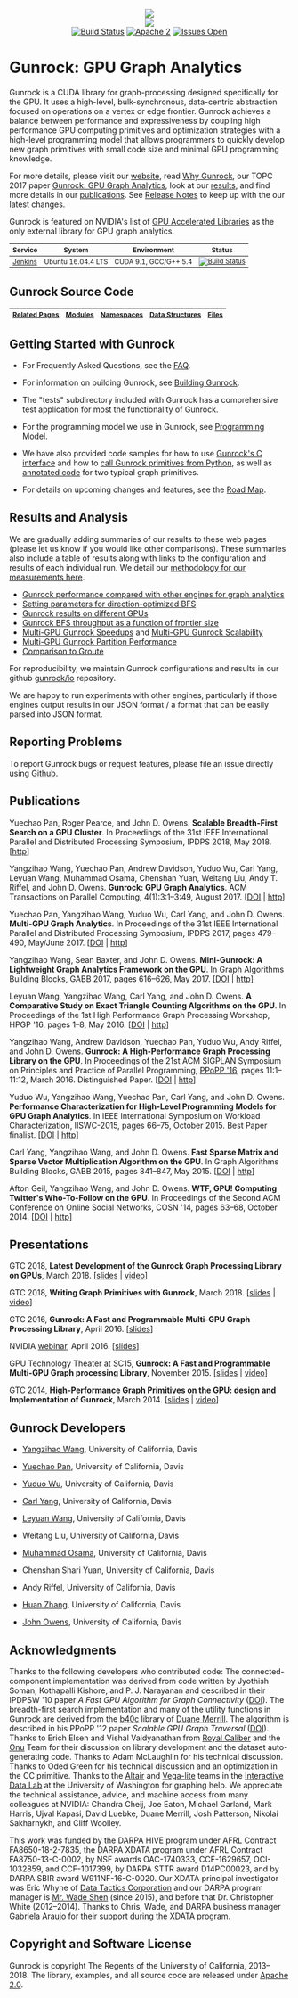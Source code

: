 <p align="center">
  <a href="https://github.com/gunrock/gunrock/"><img src="https://github.com/gunrock/docs/raw/master/source/images/GunrockLogo150px.png"></a>
  <br>
  <a href="https://github.com/gunrock/gunrock/releases/tag/v0.4"><img src="https://img.shields.io/badge/gunrock-0.4-blue.svg"></a>
  <br>
  <a href="http://mario.ece.ucdavis.edu:8080/job/gunrock/job/dev/"><img src="http://mario.ece.ucdavis.edu:8080/buildStatus/icon?job=gunrock/dev" alt="Build Status"></a> 
  <a href="https://github.com/gunrock/gunrock/blob/master/LICENSE.TXT"><img src="https://img.shields.io/github/license/gunrock/gunrock.svg" alt="Apache 2"></a> 
  <a href="https://github.com/gunrock/gunrock/issues"><img src="https://img.shields.io/github/issues/gunrock/gunrock.svg" alt="Issues Open"></a>
</p>

# Gunrock: GPU Graph Analytics

Gunrock is a CUDA library for graph-processing designed specifically for the GPU. It uses a high-level, bulk-synchronous, data-centric abstraction focused on operations on a vertex or edge frontier. Gunrock achieves a balance between performance and expressiveness by coupling high performance GPU computing primitives and optimization strategies with a high-level programming model that allows programmers to quickly develop new graph primitives with small code size and minimal GPU programming knowledge.

For more details, please visit our [website](http://gunrock.github.io/), read [Why Gunrock](#why-gunrock), our TOPC 2017 paper [Gunrock: GPU Graph Analytics](http://escholarship.org/uc/item/9gj6r1dj), look at our [results](#results), and find more details in our [publications](#publications). See [Release Notes](http://gunrock.github.io/gunrock/doc/latest/release_notes.html) to keep up with the our latest changes.

Gunrock is featured on NVIDIA's list of [GPU Accelerated Libraries](https://developer.nvidia.com/gpu-accelerated-libraries) as the only external library for GPU graph analytics.

<table style="font-size: 12px;"><thead>
<tr>
  <th><strong>Service</strong></th>
  <th><strong>System</strong></th>
  <th><strong>Environment</strong></th>
  <th><strong>Status</strong></th>
</tr>
</thead><tbody>
<tr>
  <td><a href="https://jenkins.io/">Jenkins</a></td>
  <td>Ubuntu 16.04.4 LTS</td>
  <td>CUDA 9.1, GCC/G++ 5.4</td>
  <td><a href="http://mario.ece.ucdavis.edu:8080/job/gunrock/job/dev/"><img src="http://mario.ece.ucdavis.edu:8080/buildStatus/icon?job=gunrock/dev" alt="Build Status"></a></td>
</tr>
</tbody></table>

## Gunrock Source Code

<table style="font-size: 12px;"><thead>
<tr>
  <th><a href="http://gunrock.github.io/gunrock/doc/latest/pages.html">Related Pages</a></th>
  <th><a href="http://gunrock.github.io/gunrock/doc/latest/modules.html">Modules</a></th>
  <th><a href="http://gunrock.github.io/gunrock/doc/latest/namespaces.html">Namespaces</a></th>
  <th><a href="http://gunrock.github.io/gunrock/doc/latest/annotated.html">Data Structures</a></th>
  <th><a href="http://gunrock.github.io/gunrock/doc/latest/files.html">Files</a></th>
</tr>
</thead><tbody>
</tbody></table>

## Getting Started with Gunrock

- For Frequently Asked Questions, see the [FAQ](#faq).

- For information on building Gunrock, see [Building Gunrock](#building-gunrock).

- The "tests" subdirectory included with Gunrock has a comprehensive test application for most the functionality of Gunrock.

- For the programming model we use in Gunrock, see [Programming Model](#programming-model).

- We have also provided code samples for how to use [Gunrock's C interface](https://github.com/gunrock/gunrock/tree/master/shared_lib_tests) and how to [call Gunrock primitives from Python](https://github.com/gunrock/gunrock/tree/master/python), as well as [annotated code](http://gunrock.github.io/gunrock/doc/annotated_primitives/annotated_primitives.html) for two typical graph primitives.

- For details on upcoming changes and features, see the [Road Map](http://gunrock.github.io/gunrock/doc/latest/road_map.html).

## Results and Analysis

We are gradually adding summaries of our results to these web pages (please let us know if you would like other comparisons). These summaries also include a table of results along with links to the configuration and results of each individual run. We detail our [methodology for our measurements here](#methodology-for-graph-analytics-performance).

- [Gunrock performance compared with other engines for graph analytics](https://gunrock.github.io/docs/engines_topc.html)
- [Setting parameters for direction-optimized BFS](http://gunrock.github.io/gunrock/doc/latest/md_stats_do_ab_random.html)
- [Gunrock results on different GPUs](https://gunrock.github.io/docs/gunrock_gpus.html)
- [Gunrock BFS throughput as a function of frontier size](https://gunrock.github.io/docs/frontier.html)
- [Multi-GPU Gunrock Speedups](https://gunrock.github.io/docs/mgpu_speedup.html) and [Multi-GPU Gunrock Scalability](https://gunrock.github.io/docs/mgpu_scalability.html)
- [Multi-GPU Gunrock Partition Performance](https://gunrock.github.io/docs/mgpu_partition.html)
- [Comparison to Groute](http://gunrock.github.io/gunrock/doc/latest/md_stats_groute.html)

For reproducibility, we maintain Gunrock configurations and results in our github [gunrock/io](https://github.com/gunrock/io/tree/master/gunrock-output) repository.

We are happy to run experiments with other engines, particularly if those engines output results in our JSON format / a format that can be easily parsed into JSON format.

## Reporting Problems

To report Gunrock bugs or request features, please file an issue directly using [Github](https://github.com/gunrock/gunrock/issues).

<!-- TODO: Algorithm Input Size Limitations -->

## Publications

Yuechao Pan, Roger Pearce, and John D. Owens. **Scalable Breadth-First Search on a GPU Cluster**. In Proceedings of the 31st IEEE International Parallel and Distributed Processing Symposium, IPDPS 2018, May 2018. [[http](https://escholarship.org/uc/item/9bd842z6)]

Yangzihao Wang, Yuechao Pan, Andrew Davidson, Yuduo Wu, Carl Yang, Leyuan Wang, Muhammad Osama, Chenshan Yuan, Weitang Liu, Andy T. Riffel, and John D. Owens. **Gunrock: GPU Graph Analytics**. ACM Transactions on Parallel Computing, 4(1):3:1&ndash;3:49, August 2017. [[DOI](http://dx.doi.org/10.1145/3108140) | [http](http://escholarship.org/uc/item/9gj6r1dj)]

Yuechao Pan, Yangzihao Wang, Yuduo Wu, Carl Yang, and John D. Owens.
**Multi-GPU Graph Analytics**.  In Proceedings of the 31st IEEE International Parallel and Distributed Processing Symposium, IPDPS 2017, pages 479&ndash;490, May/June 2017.
[[DOI](http://dx.doi.org/10.1109/IPDPS.2017.117) |
[http](http://escholarship.org/uc/item/39r145g1)]

Yangzihao Wang, Sean Baxter, and John D. Owens. **Mini-Gunrock: A Lightweight Graph Analytics Framework on the GPU**. In Graph Algorithms Building Blocks, GABB 2017, pages 616&ndash;626, May 2017. [[DOI](http://dx.doi.org/10.1109/IPDPSW.2017.116) | [http](https://escholarship.org/uc/item/5wm061tr)]

Leyuan Wang, Yangzihao Wang, Carl Yang, and John D. Owens. **A Comparative Study on Exact Triangle Counting Algorithms on the GPU**. In Proceedings of the 1st High Performance Graph Processing Workshop, HPGP '16, pages 1&ndash;8, May 2016.
[[DOI](http://dx.doi.org/10.1145/2915516.2915521) |
[http](http://www.escholarship.org/uc/item/9hf0m6w3)]

Yangzihao Wang, Andrew Davidson, Yuechao Pan, Yuduo Wu, Andy Riffel, and John D. Owens.
**Gunrock: A High-Performance Graph Processing Library on the GPU**.
In Proceedings of the 21st ACM SIGPLAN Symposium on Principles and Practice of Parallel Programming, [PPoPP '16](http://conf.researchr.org/home/ppopp-2016), pages 11:1&ndash;11:12, March 2016. Distinguished Paper. [[DOI](http://dx.doi.org/10.1145/2851141.2851145) | [http](http://escholarship.org/uc/item/6xz7z9k0)]

Yuduo Wu, Yangzihao Wang, Yuechao Pan, Carl Yang, and John D. Owens.
**Performance Characterization for High-Level Programming Models for GPU Graph
Analytics**. In IEEE International Symposium on Workload Characterization,
IISWC-2015, pages 66&ndash;75, October 2015. Best Paper finalist. [[DOI](http://dx.doi.org/10.1109/IISWC.2015.13) | [http](http://escholarship.org/uc/item/2t69m5ht)]

Carl Yang, Yangzihao Wang, and John D. Owens.
**Fast Sparse Matrix and Sparse Vector Multiplication Algorithm on the GPU**.
In Graph Algorithms Building Blocks, GABB 2015, pages 841&ndash;847, May 2015.
[[DOI](http://dx.doi.org/10.1109/IPDPSW.2015.77) | [http](http://www.escholarship.org/uc/item/1rq9t3j3)]

Afton Geil, Yangzihao Wang, and John D. Owens.
**WTF, GPU! Computing Twitter's Who-To-Follow on the GPU**.
In Proceedings of the Second ACM Conference on Online Social Networks,
COSN '14, pages 63&ndash;68, October 2014.
[[DOI](http://dx.doi.org/10.1145/2660460.2660481) | [http](http://escholarship.org/uc/item/5xq3q8k0)]

## Presentations

GTC 2018, **Latest Development of the Gunrock Graph Processing Library on GPUs**, March 2018. [[slides](http://on-demand.gputechconf.com/gtc/2018/presentation/s8594-latest-development-of-the-gunrock-graph-processing-library-on-gpus.pdf) | [video](http://on-demand.gputechconf.com/gtc/2018/video/S8594/)]

GTC 2018, **Writing Graph Primitives with Gunrock**, March 2018. [[slides](https://github.com/gunrock/gunrock/blob/master/doc/Writing-Gunrock-Primitives.pdf) | [video](http://on-demand.gputechconf.com/gtc/2018/video/S8586/)]

GTC 2016, **Gunrock: A Fast and Programmable Multi-GPU Graph Processing Library**, April 2016. [[slides](http://on-demand.gputechconf.com/gtc/2016/presentation/s6374-yangzihao-wang-gunrock.pdf)]

NVIDIA [webinar](http://info.nvidianews.com/gunrock-webinar-reg-0416.html), April 2016. [[slides](http://tinyurl.com/owens-nv-webinar-160426)]

GPU Technology Theater at SC15, **Gunrock: A Fast and Programmable Multi-GPU Graph processing Library**, November 2015. [[slides](http://images.nvidia.com/events/sc15/pdfs/SC5139-gunrock-multi-gpu-processing-library.pdf) | [video](http://images.nvidia.com/events/sc15/SC5139-gunrock-multi-gpu-processing-library.html)]

GTC 2014, **High-Performance Graph Primitives on the GPU: design and Implementation of Gunrock**, March 2014. [[slides](http://on-demand.gputechconf.com/gtc/2014/presentations/S4609-hi-perf-graph-primitives-on-gpus.pdf) | [video](http://on-demand.gputechconf.com/gtc/2014/video/S4609-hi-perf-graph-primitives-on-gpus.mp4)]

## Gunrock Developers

- [Yangzihao Wang](http://www.idav.ucdavis.edu/~yzhwang/),
  University of California, Davis

- [Yuechao Pan](https://sites.google.com/site/panyuechao/home), University of California, Davis

- [Yuduo Wu](http://www.yuduowu.com/),
  University of California, Davis

- [Carl Yang](http://web.ece.ucdavis.edu/~ctcyang/),
  University of California, Davis

- [Leyuan Wang](http://www.ece.ucdavis.edu/~laurawly/),
  University of California, Davis

- Weitang Liu, University of California, Davis

- [Muhammad Osama](http://www.ece.ucdavis.edu/~mosama/),
  University of California, Davis

- Chenshan Shari Yuan, University of California, Davis

- Andy Riffel, University of California, Davis

- [Huan Zhang](http://www.huan-zhang.com/),
  University of California, Davis

- [John Owens](http://www.ece.ucdavis.edu/~jowens/),
  University of California, Davis

## Acknowledgments

Thanks to the following developers who contributed code: The connected-component implementation was derived from code written by Jyothish Soman, Kothapalli Kishore, and P. J. Narayanan and described in their IPDPSW '10 paper *A Fast GPU Algorithm for Graph Connectivity* ([DOI](http://dx.doi.org/10.1109/IPDPSW.2010.5470817)). The breadth-first search implementation and many of the utility functions in Gunrock are derived from the [b40c](http://code.google.com/p/back40computing/) library of [Duane Merrill](https://sites.google.com/site/duanemerrill/). The algorithm is described in his PPoPP '12 paper *Scalable GPU Graph Traversal* ([DOI](http://dx.doi.org/10.1145/2370036.2145832)). Thanks to Erich Elsen and Vishal Vaidyanathan from [Royal Caliber](http://www.royal-caliber.com/) and the [Onu](http://www.onu.io/) Team for their discussion on library development and the dataset auto-generating code. Thanks to Adam McLaughlin for his technical discussion. Thanks to Oded Green for his technical discussion and an optimization in the CC primitive. Thanks to the [Altair](https://altair-viz.github.io/) and [Vega-lite](https://vega.github.io/vega-lite/) teams in the [Interactive Data Lab](http://idl.cs.washington.edu/) at the University of Washington for graphing help. We appreciate the technical assistance, advice, and machine access from many colleagues at NVIDIA: Chandra Cheij, Joe Eaton, Michael Garland, Mark Harris, Ujval Kapasi, David Luebke, Duane Merrill, Josh Patterson, Nikolai Sakharnykh, and Cliff Woolley.

This work was funded by the DARPA HIVE program under AFRL Contract FA8650-18-2-7835, the DARPA XDATA program under AFRL Contract FA8750-13-C-0002, by NSF awards OAC-1740333, CCF-1629657, OCI-1032859, and CCF-1017399, by DARPA STTR award D14PC00023, and by DARPA SBIR award W911NF-16-C-0020. Our XDATA principal investigator was Eric Whyne of [Data Tactics Corporation](http://www.data-tactics.com/) and our DARPA program manager is [Mr. Wade Shen](http://www.darpa.mil/staff/mr-wade-shen) (since 2015), and before that Dr. Christopher White (2012&ndash;2014). Thanks to Chris, Wade, and DARPA business manager Gabriela Araujo for their support during the XDATA program.

## Copyright and Software License

Gunrock is copyright The Regents of the University of California, 2013&ndash;2018. The library, examples, and all source code are released under [Apache 2.0](http://www.apache.org/licenses/LICENSE-2.0).
